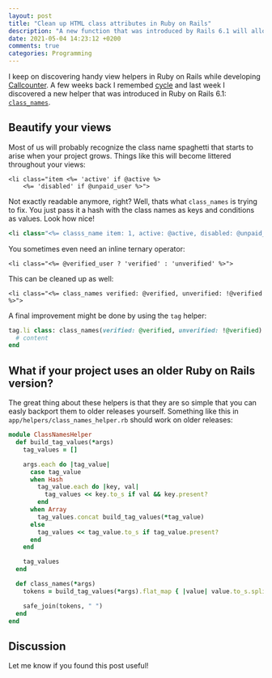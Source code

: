 ```yaml
---
layout: post
title: "Clean up HTML class attributes in Ruby on Rails"
description: "A new function that was introduced by Rails 6.1 will allow you to simplify html class attributes when they contain logic to be shown or hidden."
date: 2021-05-04 14:23:12 +0200
comments: true
categories: Programming
---
```


I keep on discovering handy view helpers in Ruby on Rails while developing [Callcounter](https://callcounter.eu). A few weeks back I remembed [cycle](https://api.rubyonrails.org/classes/ActionView/Helpers/TextHelper.html#method-i-cycle) and last week I discovered a new helper that was introduced in Ruby on Rails 6.1: [`class_names`](https://api.rubyonrails.org/classes/ActionView/Helpers/TagHelper.html#method-i-class_names).

## Beautify your views

Most of us will probably recognize the class name spaghetti that starts to arise when your project grows. Things like this will become littered throughout your views:

```
<li class="item <%= 'active' if @active %>
    <%= 'disabled' if @unpaid_user %>">
```

Not exactly readable anymore, right? Well, thats what `class_names` is trying to fix. You just pass it a hash with the class names as keys and conditions as values. Look how nice!

```ruby
<li class="<%= classs_name item: 1, active: @active, disabled: @unpaid_user ">
```

You sometimes even need an inline ternary operator:

```
<li class="<%= @verified_user ? 'verified' : 'unverified' %>">
```

This can be cleaned up as well:

```
<li class="<%= class_names verified: @verified, unverified: !@verified %>">
```

A final improvement might be done by using the `tag` helper:

```ruby
tag.li class: class_names(verified: @verified, unverified: !@verified) do
  # content
end
```

## What if your project uses an older Ruby on Rails version?

The great thing about these helpers is that they are so simple that you can easly backport them to older releases yourself. Something like this in `app/helpers/class_names_helper.rb` should work on older releases:

```ruby
module ClassNamesHelper
  def build_tag_values(*args)
    tag_values = []

    args.each do |tag_value|
      case tag_value
      when Hash
        tag_value.each do |key, val|
          tag_values << key.to_s if val && key.present?
        end
      when Array
        tag_values.concat build_tag_values(*tag_value)
      else
        tag_values << tag_value.to_s if tag_value.present?
      end
    end

    tag_values
  end

  def class_names(*args)
    tokens = build_tag_values(*args).flat_map { |value| value.to_s.split(/\s+/) }.uniq

    safe_join(tokens, " ")
  end
end
```

## Discussion

Let me know if you found this post useful!
